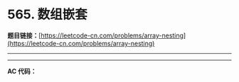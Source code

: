 # 565. 数组嵌套

**题目链接：**[https://leetcode-cn.com/problems/array-nesting](https://leetcode-cn.com/problems/array-nesting)

---

<Cards card="leetcode_565_array-nesting"></Cards>

---

**AC 代码：**

```java

```